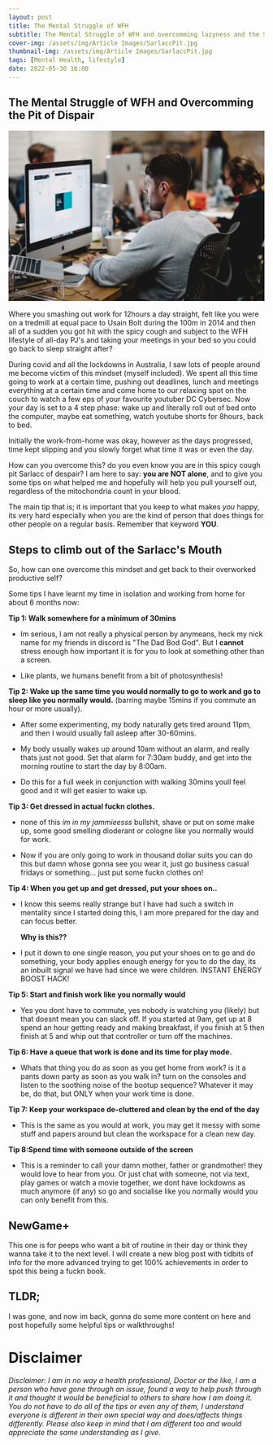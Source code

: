 ```yaml
---
layout: post
title: The Mental Struggle of WFH
subtitle: The Mental Struggle of WFH and overcomming lazyness and the Sarlacc pit of despair
cover-img: /assets/img/Article Images/SarlaccPit.jpg
thumbnail-img: /assets/img/Article Images/SarlaccPit.jpg
tags: [Mental Health, lifestyle]
date: 2022-05-30 16:00
---
```


## The Mental Struggle of WFH and Overcomming the Pit of Dispair
![Cool Image](/assets/img/Article%20Images/Working%20in%20Office.jpg)

Where you smashing out work for 12hours a day straight, felt like you were on a tredmill at equal pace to Usain Bolt during the 100m in 2014 and then all of a sudden you got hit with the spicy cough and subject to the WFH lifestyle of all-day PJ's and taking your meetings in your bed so you could go back to sleep straight after?

During covid and all the lockdowns in Australia, I saw lots of people around me become victim of this mindset (myself included). We spent all this time going to work at a certain time, pushing out deadlines, lunch and meetings everything at a certain time and come home to our relaxing spot on the couch to watch a few eps of your favourite youtuber DC Cybersec. Now your day is set to a 4 step phase: wake up and literally roll out of bed onto the computer, maybe eat something, watch youtube shorts for 8hours, back to bed.

Initially the work-from-home was okay, however as the days progressed, time kept slipping and you slowly forget what time it was or even the day.

How can you overcome this? do you even know you are in this spicy cough pit Sarlacc of despair? 
I am here to say: **you are NOT alone**, and to give you some tips on what helped me and hopefully will help you pull yourself out, regardless of the mitochondria count in your blood.

The main tip that is; it is important that you keep to what makes *you* happy, its very hard especially when you are the kind of person that does things for other people on a regular basis. Remember that keyword **YOU**.


## Steps to climb out of the Sarlacc's Mouth
So, how can one overcome this mindset and get back to their overworked productive self?

Some tips I have learnt my time in isolation and working from home for about 6 months now:

**Tip 1: Walk somewhere for a minimum of 30mins**
- Im serious, I am not really a physical person by anymeans, heck my nick name for my friends in discord is "The Dad Bod God". But I **cannot** stress enough how important it is for you to look at something other than a screen.

- Like plants, we humans benefit from a bit of photosynthesis!

**Tip 2: Wake up the same time you would normally to go to work and go to sleep like you normally would.** (barring maybe 15mins if you commute an hour or more usually).

- After some experimenting, my body naturally gets tired around 11pm, and then I would usually fall asleep after 30-60mins. 
    
- My body usually wakes up around 10am without an alarm, and really thats just not good. Set that alarm for 7:30am buddy, and get into the morning routine to start the day by 8:00am.

- Do this for a full week in conjunction with walking 30mins youll feel good and it will get easier to wake up.

**Tip 3: Get dressed in actual fuckn clothes.**

- none of this *im in my jammieesss* bullshit, shave or put on some make up, some good smelling dioderant or cologne like you normally would for work.

- Now if you are only going to work in thousand dollar suits you can do this but damn whose gonna see you wear it, just go business casual fridays or something... just put some fuckn clothes on!

**Tip 4: When you get up and get dressed, put your shoes on..**

- I know this seems really strange but I have had such a switch in mentality since I started doing this, I am more prepared for the day and can focus better. 
    
    **Why is this??**
- I put it down to one single reason, you put your shoes on to go and do something, your body applies enough energy for you to do the day, its an inbuilt signal we have had since we were children. INSTANT ENERGY BOOST HACK!

**Tip 5: Start and finish work like you normally would**

- Yes you dont have to commute, yes nobody is watching you (likely) but that doesnt mean you can slack off. If you started at 9am, get up at 8 spend an hour getting ready and making breakfast, if you finish at 5 then finish at 5 and whip out that controller or turn off the machines.

**Tip 6: Have a queue that work is done and its time for play mode.**
- Whats that thing you do as soon as you get home from work? is it a pants down party as soon as you walk in? turn on the consoles and listen to the soothing noise of the bootup sequence? Whatever it may be, do that, but ONLY when your work time is done. 

**Tip 7: Keep your workspace de-cluttered and clean by the end of the day**
- This is the same as you would at work, you may get it messy with some stuff and papers around but clean the workspace for a clean new day. 

**Tip 8:Spend time with someone outside of the screen**
- This is a reminder to call your damn mother, father or grandmother! they would love to hear from you. Or just chat with someone, not via text, play games or watch a movie together, we dont have lockdowns as much anymore (if any) so go and socialise like you normally would you can only benefit from this.

## NewGame+
This one is for peeps who want a bit of routine in their day or think they wanna take it to the next level. I will create a new blog post with tidbits of info for the more advanced trying to get 100% achievements in order to spot this being a fuckn book. 

## TLDR;

I was gone, and now im back, gonna do some more content on here and post hopefully some helpful tips or walkthroughs!

# Disclaimer
*Disclaimer: I am in no way a health professional, Doctor or the like, I am a person who have gone through an issue, found a way to help push through it and thought it would be beneficial to others to share how I am doing it. You do not have to do all of the tips or even any of them, I understand everyone is different in their own special way and does/affects things differently. Please also keep in mind that I am different too and would appreciate the same understanding as I give.*